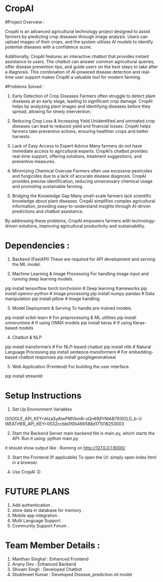 # CropAI
#Project Overview :

CropAI is an advanced agricultural technology project designed to assist farmers by predicting crop diseases through image analysis. Users can upload images of their crops, and the system utilizes AI models to identify potential diseases with a confidence score.

Additionally, CropAI features an interactive chatbot that provides instant assistance to users. The chatbot can answer common agricultural queries, offer disease prevention tips, and guide users on the best steps to take after a diagnosis. This combination of AI-powered disease detection and real-time user support makes CropAI a valuable tool for modern farming.

#Problems Solved :
1. Early Detection of Crop Diseases
Farmers often struggle to detect plant diseases at an early stage, leading to significant crop damage. CropAI helps by analyzing plant images and identifying diseases before they spread, allowing for timely intervention.

2. Reducing Crop Loss & Increasing Yield
Unidentified and untreated crop diseases can lead to reduced yield and financial losses. CropAI helps farmers take preventive actions, ensuring healthier crops and better harvests.

3. Lack of Easy Access to Expert Advice
Many farmers do not have immediate access to agricultural experts. CropAI’s chatbot provides real-time support, offering solutions, treatment suggestions, and preventive measures.

4. Minimizing Chemical Overuse
Farmers often use excessive pesticides and fungicides due to a lack of accurate disease diagnosis. CropAI provides precise identification, reducing unnecessary chemical usage and promoting sustainable farming.

5. Bridging the Knowledge Gap
Many small-scale farmers lack scientific knowledge about plant diseases. CropAI simplifies complex agricultural information, providing easy-to-understand insights through AI-driven predictions and chatbot assistance.

By addressing these problems, CropAI empowers farmers with technology-driven solutions, improving agricultural productivity and sustainability.


# Dependencies :
1. Backend (FastAPI)
These are required for API development and serving the ML model.

2. Machine Learning & Image Processing
For handling image input and running deep learning models.

pip install tensorflow torch torchvision  # Deep learning frameworks
pip install opencv-python  # Image processing
pip install numpy pandas  # Data manipulation
pip install pillow  # Image handling

3. Model Deployment & Serving
To handle pre-trained models.

pip install scikit-learn  # For preprocessing & ML utilities
pip install onnxruntime  # If using ONNX models
pip install keras  # If using Keras-based models

4. Chatbot & NLP

pip install transformers  # For NLP-based chatbot
pip install nltk  # Natural Language Processing
pip install sentence-transformers  # For embedding-based chatbot responses
pip install googlegenerativeai

5. Web Application (Frontend)
For building the user interface.

pip install streamlit

# Setup Instructions
1. Set Up Environment Variables

GOOGLE_API_KEY=AIzaSyAIwPMVkmR-oQn89jPrNIAB793IOLG_b-U
WEATHER_API_KEY=0532ccbb0f0b466588d171018253003


2. Start the Backend Server
main backend file is main.py, which starts the API.
Run it using:
python main.py

it should show output like :
Running on http://127.0.0.1:8000/

3. Start the Frontend (If applicable)
To open the UI:
simply open index.html in a browser.

4. Use CropAI :D

# FUTURE PLANS
1. Add authentication .
2. store data in database for memory .
3. Mobile app integration .
4. Multi Language Support .
5. Community Support Forum .

# Team Member Details :
1. Manthan Singhal : Enhanced Frontend
2. Anany Dev : Enhanced Backend
3. Shivam Singh : Developed Chatbot
4. Shubhneet Kumar : Developed Disease_prediction ml model
